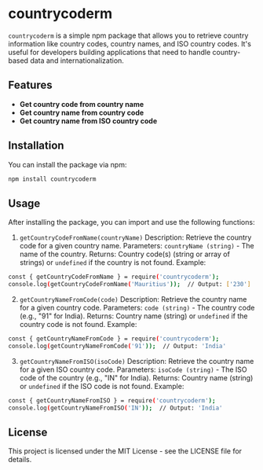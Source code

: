 # countrycoderm

`countrycoderm` is a simple npm package that allows you to retrieve country information like country codes, country names, and ISO country codes. It's useful for developers building applications that need to handle country-based data and internationalization.

## Features

- **Get country code from country name**
- **Get country name from country code**
- **Get country name from ISO country code**

## Installation

You can install the package via npm:

```bash
npm install countrycoderm
```

## Usage
After installing the package, you can import and use the following functions:

1. ```getCountryCodeFromName(countryName)```
Description: Retrieve the country code for a given country name.
Parameters: ```countryName (string)``` - The name of the country.
Returns: Country code(s) (string or array of strings) or ```undefined``` if the country is not found.
Example:
```bash 
const { getCountryCodeFromName } = require('countrycoderm');
console.log(getCountryCodeFromName('Mauritius'));  // Output: ['230']

```
2. ```getCountryNameFromCode(code)```
Description: Retrieve the country name for a given country code.
Parameters: ```code (string)``` - The country code (e.g., "91" for India).
Returns: Country name (string) or ```undefined``` if the country code is not found.
Example:
```bash
const { getCountryNameFromCode } = require('countrycoderm');
console.log(getCountryNameFromCode('91'));  // Output: 'India'
```
3. ```getCountryNameFromISO(isoCode)```
Description: Retrieve the country name for a given ISO country code.
Parameters: ```isoCode (string)``` - The ISO code of the country (e.g., "IN" for India).
Returns: Country name (string) or ```undefined``` if the ISO code is not found.
Example:
```bash
const { getCountryNameFromISO } = require('countrycoderm');
console.log(getCountryNameFromISO('IN'));  // Output: 'India'
```

## License
This project is licensed under the MIT License - see the LICENSE file for details.
